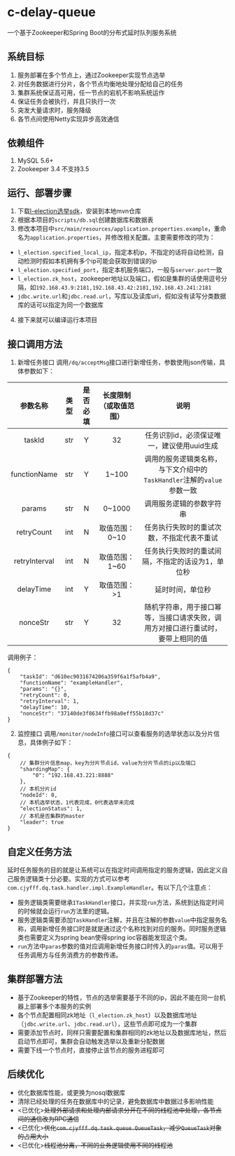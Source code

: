 # c-delay-queue
一个基于Zookeeper和Spring Boot的分布式延时队列服务系统

## 系统目标
1. 服务部署在多个节点上，通过Zookeeper实现节点选举
2. 对任务数据进行分片，各个节点均衡地处理分配给自己的任务
3. 集群系统保证高可用，任一节点的宕机不影响系统运作
4. 保证任务会被执行，并且只执行一次
5. 突发大量请求时，服务降级
6. 各节点间使用Netty实现异步高效通信


## 依赖组件
1. MySQL 5.6+
2. Zookeeper 3.4 不支持3.5

## 运行、部署步骤
1. 下载[l-election选举sdk](https://github.com/cjyfff/l-election.git)，安装到本地mvn仓库
2. 根据本项目的`scripts/db.sql`创建数据库和数据表
3. 修改本项目中`src/main/resources/application.properties.example`，重命名为`application.properties`，并修改相关配置。主要需要修改的项为：
* `l_election.specified_local_ip`，指定本机ip，不指定的话将自动检测，自动检测时假如本机拥有多个ip可能会获取到错误的ip
* `l_election.specified_port`，指定本机服务端口，一般与`server.port`一致
* `l_election.zk_host`，zookeeper地址以及端口，假如是集群的话使用逗号分隔，如`192.168.43.9:2181,192.168.43.42:2181,192.168.43.241:2181`
* `jdbc.write.url`和`jdbc.read.url`，写库以及读库uri，假如没有读写分类数据库的话可以指定为同一个数据库
4. 接下来就可以编译运行本项目


## 接口调用方法
1. 新增任务接口
调用`/dq/acceptMsg`接口进行新增任务，参数使用json传输，具体参数如下：

| 参数名称 | 类型 | 是否必填 | 长度限制（或取值范围） | 说明 |
| :------: | :------: | :------: | :------: | :-----: |
| taskId | str |  Y | 32 | 任务识别id，必须保证唯一，建议使用uuid生成 |
| functionName | str | Y | 1~100 | 调用的服务逻辑类名称，与下文介绍中的`TaskHandler`注解的`value`参数一致 |
| params | str | N | 0~1000 | 调用服务逻辑的参数字符串 |
| retryCount | int | N | 取值范围：0~10 | 任务执行失败时的重试次数，不指定代表不重试 |
| retryInterval | int | N | 取值范围：1~60 | 任务执行失败时的重试间隔，不指定的话设为1，单位秒 |
| delayTime | int | Y | 取值范围：>1 | 延时时间，单位秒 |
| nonceStr | str | Y | 32 | 随机字符串，用于接口幂等，当接口请求失败，调用方对接口进行重试时，要带上相同的值 |

调用例子：
```
{
	"taskId": "d610ec9031674206a359f6a1f5afb4a9",
	"functionName": "exampleHandler",
	"params": "{}",
	"retryCount": 0,
	"retryInterval": 1,
	"delayTime": 10,
	"nonceStr": "37140de3f8634ffb98a0eff55b18d37c"
}
```
2. 监控接口
调用`/monitor/nodeInfo`接口可以查看服务的选举状态以及分片信息，具体例子如下：
```
{
    // 集群分片信息map，key为分片节点id，value为分片节点的ip以及端口
    "shardingMap": {
        "0": "192.168.43.221:8888"
    },
    // 本机分片id
    "nodeId": 0,
    // 本机选举状态，1代表完成，0代表选举未完成
    "electionStatus": 1,
    // 本机是否集群的master
    "leader": true
}
```

## 自定义任务方法
延时任务服务的目的就是让系统可以在指定时间调用指定的服务逻辑，因此定义自己服务逻辑类十分必要。实现的方式可以参考`com.cjyfff.dq.task.handler.impl.ExampleHandler`。有以下几个注意点：
* 服务逻辑类需要继承`ITaskHandler`接口，并实现`run`方法，系统到达指定时间的时候就会运行`run`方法里的逻辑。
* 服务逻辑类需要添加`TaskHandler`注解，并且在注解的参数`value`中指定服务名称，调用新增任务接口时是就是通过这个名称找到对应的服务。同时服务逻辑类也需要定义为spring bean使得spring ioc容器能发现这个类。
* `run`方法中`paras`参数的值对应调用新增任务接口时传入的`paras`值。可以用于任务调用方与任务消费方的参数传递。

## 集群部署方法
* 基于Zookeeper的特性，节点的选举需要基于不同的ip，因此不能在同一台机器上部署多个本服务的实例
* 各个节点配置相同zk地址（`l_election.zk_host`）以及数据库地址（`jdbc.write.url`、`jdbc.read.url`），这些节点即可成为一个集群
* 需要添加节点时，同样只需要配置和集群相同的zk地址以及数据库地址，然后启动节点即可，集群会自动触发选举以及重新分配数据
* 需要下线一个节点时，直接停止该节点的服务进程即可

## 后续优化
* 优化数据库性能，或更换为nosql数据库
* 清除已经处理的任务在数据库中的记录，避免数据库中数据过多影响性能
* <已优化>~~处理外部请求和处理内部请求分开在不同的线程池中处理，各节点间的通信改为RPC通信~~
* <已优化>~~优化`com.cjyfff.dq.task.queue.QueueTask`，减少`QueueTask`对象的占用大小~~
* <已优化>~~线程池分离，不同的业务逻辑使用不同的线程池~~
